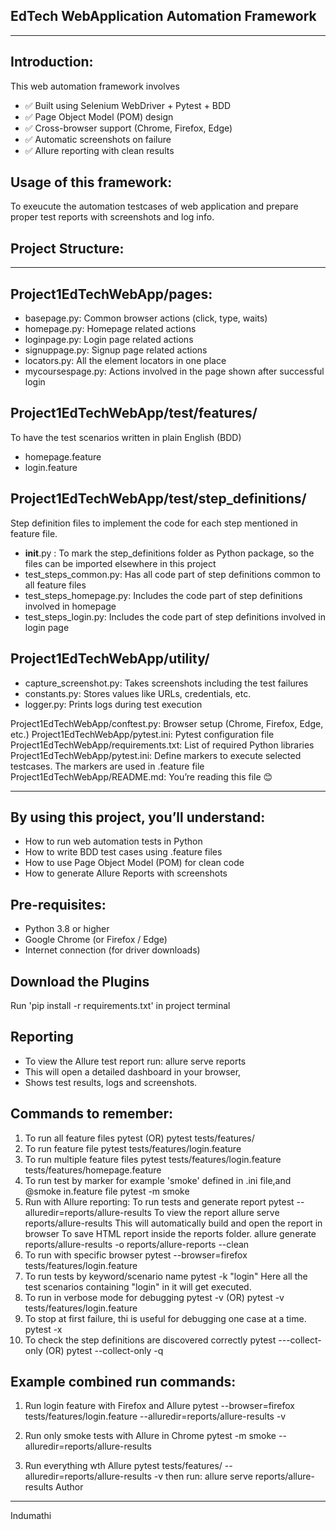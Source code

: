 EdTech WebApplication Automation Framework
----
-------------------------
Introduction:
---
This web automation framework involves 
- ✅ Built using Selenium WebDriver + Pytest + BDD
- ✅ Page Object Model (POM) design
- ✅ Cross-browser support (Chrome, Firefox, Edge)
- ✅ Automatic screenshots on failure
- ✅ Allure reporting with clean results

Usage of this framework:
---------
To exeucute the automation testcases of web application and prepare proper test reports with screenshots and log info.

Project Structure:
-----------------
------------------------------
Project1EdTechWebApp/pages:
-----
- basepage.py: Common browser actions (click, type, waits)
- homepage.py: Homepage related actions
- loginpage.py: Login page related actions
- signuppage.py: Signup page related actions
- locators.py: All the element locators in one place
- mycoursespage.py: Actions involved in the page shown after successful login

Project1EdTechWebApp/test/features/ 
-------------
To have the test scenarios written in plain English (BDD)
- homepage.feature
- login.feature

Project1EdTechWebApp/test/step_definitions/
-------
Step definition files to implement the code for each step mentioned in feature file.
- __init__.py : To mark the step_definitions folder as Python package, so the files can be imported elsewhere in this project
- test_steps_common.py: Has all code part of step definitions common to all feature files
- test_steps_homepage.py: Includes the code part of step definitions involved in homepage
- test_steps_login.py: Includes the code part of step definitions involved in login page

Project1EdTechWebApp/utility/
---------------
- capture_screenshot.py: Takes screenshots including the test failures
- constants.py: Stores values like URLs, credentials, etc.
- logger.py: Prints logs during test execution

Project1EdTechWebApp/conftest.py: Browser setup (Chrome, Firefox, Edge, etc.)
Project1EdTechWebApp/pytest.ini: Pytest configuration file
Project1EdTechWebApp/requirements.txt: List of required Python libraries
Project1EdTechWebApp/pytest.ini: Define markers to execute selected testcases. The markers are used in .feature file
Project1EdTechWebApp/README.md: You’re reading this file 😊

---------------------------------
By using this project, you’ll understand:
----
- How to run web automation tests in Python
- How to write BDD test cases using .feature files
- How to use Page Object Model (POM) for clean code
- How to generate Allure Reports with screenshots


Pre-requisites:
----
- Python 3.8 or higher
- Google Chrome (or Firefox / Edge)
- Internet connection (for driver downloads)


Download the Plugins
-----
Run 'pip install -r requirements.txt' in project terminal
 
Reporting
----------
- To view the Allure test report run: allure serve reports
- This will open a detailed dashboard in your browser,
- Shows test results, logs and screenshots.

Commands to remember:
-------
1. To run all feature files
   pytest   (OR)  pytest tests/features/
2. To run feature file
   pytest tests/features/login.feature
3. To run multiple feature files
   pytest tests/features/login.feature tests/features/homepage.feature
4. To run test by marker for example 'smoke' defined in .ini file,and @smoke in.feature file
   pytest -m smoke 
5. Run with Allure reporting: To run tests and generate report
   pytest --alluredir=reports/allure-results
   To view the report
      allure serve reports/allure-results
      This will automatically build and open the report in browser
   To save HTML report inside the reports folder.
      allure generate reports/allure-results -o reports/allure-reports --clean
6. To run with specific browser
   pytest --browser=firefox tests/features/login.feature
7. To run tests by keyword/scenario name
   pytest -k "login"
   Here all the test scenarios containing "login" in it will get executed.
8. To run in verbose mode for debugging
   pytest -v  (OR)  pytest -v tests/features/login.feature
9. To stop at first failure, thi is useful for debugging one case at a time.
    pytest -x
10. To check the step definitions are discovered correctly
    pytest ---collect-only   (OR)   pytest --collect-only -q

Example combined run commands:
------
1. Run login feature with Firefox and Allure
   pytest --browser=firefox tests/features/login.feature --alluredir=reports/allure-results -v

2. Run only smoke tests with Allure in Chrome
    pytest -m smoke --alluredir=reports/allure-results

3. Run everything wth Allure
    pytest tests/features/ --alluredir=reports/allure-results -v
    then run: allure serve reports/allure-results
Author
-------
Indumathi

